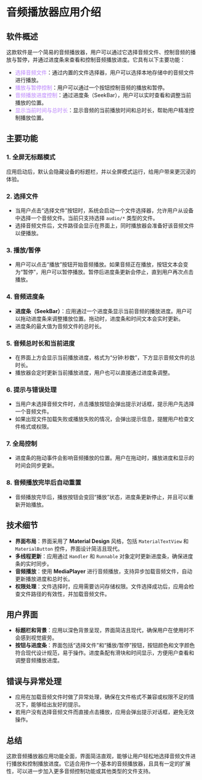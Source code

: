 # 音频播放器应用介绍

## 软件概述

这款软件是一个简易的音频播放器，用户可以通过它选择音频文件、控制音频的播放与暂停，并通过进度条来查看和控制音频播放进度。它具有以下主要功能：

- <span style="color: #BB86FC;">选择音频文件</span>：通过内置的文件选择器，用户可以选择本地存储中的音频文件进行播放。
- <span style="color: #BB86FC;">播放与暂停控制</span>：用户可以通过一个按钮控制音频的播放和暂停。
- <span style="color: #BB86FC;">音频播放进度控制</span>：通过进度条（SeekBar），用户可以实时查看和调整当前播放的位置。
- <span style="color: #BB86FC;">显示当前时间与总时长</span>：显示音频的当前播放时间和总时长，帮助用户精准控制播放位置。

## 主要功能

### 1. 全屏无标题模式
应用启动后，默认会隐藏设备的标题栏，并以全屏模式运行，给用户带来更沉浸的体验。

### 2. 选择文件
- 当用户点击“选择文件”按钮时，系统会启动一个文件选择器，允许用户从设备中选择一个音频文件。当前只支持选择 `audio/*` 类型的文件。
- 选择音频文件后，文件路径会显示在界面上，同时播放器会准备好该音频文件以便播放。

### 3. 播放/暂停
- 用户可以点击“播放”按钮开始音频播放。如果音频正在播放，按钮文本会变为“暂停”，用户可以暂停播放。暂停后进度条更新会停止，直到用户再次点击播放。

### 4. 音频进度条
- **进度条（SeekBar）**：应用通过一个进度条显示当前音频的播放进度。用户可以拖动进度条来调整播放位置。拖动时，进度条和时间文本会实时更新。
- 进度条的最大值为音频文件的总时长。

### 5. 音频总时长和当前进度
- 在界面上方会显示当前播放进度，格式为“分钟:秒数”，下方显示音频文件的总时长。
- 播放器会定时更新当前播放进度，用户也可以直接通过进度条调整。

### 6. 提示与错误处理
- 当用户未选择音频文件时，点击播放按钮会弹出提示对话框，提示用户先选择一个音频文件。
- 如果出现文件加载失败或播放失败的情况，会弹出提示信息，提醒用户检查文件格式或权限。

### 7. 全局控制
- 进度条的拖动事件会影响音频播放的位置。用户在拖动时，播放进度和显示的时间会同步更新。

### 8. 音频播放完毕后自动重置
- 音频播放完毕后，播放按钮会变回“播放”状态，进度条更新停止，并且可以重新开始播放。

## 技术细节

- **界面布局**：界面采用了 **Material Design** 风格，包括 `MaterialTextView` 和 `MaterialButton` 控件，界面设计简洁且现代。
- **多线程更新**：应用通过 `Handler` 和 `Runnable` 对象定时更新进度条，确保进度条的实时同步。
- **音频播放**：使用 **MediaPlayer** 进行音频播放，支持异步加载音频文件，自动更新播放进度和总时长。
- **权限处理**：文件选择时，应用需要访问存储权限。文件选择成功后，应用会检查文件路径的有效性，并加载音频文件。

## 用户界面

- **标题栏和背景**：应用以深色背景呈现，界面简洁且现代，确保用户在使用时不会感到视觉疲劳。
- **按钮与进度条**：界面包括“选择文件”和“播放/暂停”按钮，按钮颜色和文字颜色符合现代设计规范，易于操作。进度条配有滑块和时间显示，方便用户查看和调整音频播放进度。

## 错误与异常处理

- 应用在加载音频文件时做了异常处理，确保在文件格式不兼容或权限不足的情况下，能够给出友好的提示。
- 若用户没有选择音频文件而直接点击播放，应用会弹出提示对话框，避免无效操作。

## 总结

这款音频播放器应用功能全面，界面简洁直观，能够让用户轻松地选择音频文件进行播放和控制播放进度。它适合用作一个基本的音频播放器，且具有一定的扩展性，可以进一步加入更多音频控制功能或其他类型的文件支持。
